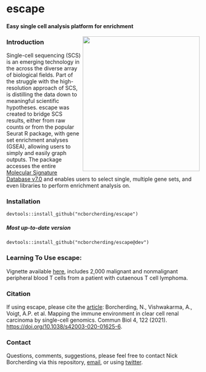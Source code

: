 # escape
#### Easy single cell analysis platform for enrichment

<img align="right" src="https://github.com/ncborcherding/escape/blob/main/www/escape_hex.png" width="305" height="352">

### Introduction
Single-cell sequencing (SCS) is an emerging technology in the across the diverse array of biological fields. Part of the struggle with the high-resolution approach of SCS, is distilling the data down to meaningful scientific hypotheses. escape was created to bridge SCS results, either from raw counts or from the popular Seurat R package, with gene set enrichment analyses (GSEA), allowing users to simply and easily graph outputs. The package accesses the entire [Molecular Signature Database v7.0](https://www.gsea-msigdb.org/gsea/msigdb/search.jsp) and enables users to select single, multiple gene sets, and even libraries to perform enrichment analysis on. 

### Installation

```devtools::install_github("ncborcherding/escape")```

##### Most up-to-date version

```devtools::install_github("ncborcherding/escape@dev")```

### Learning To Use escape:

Vignette available [here](https://ncborcherding.github.io/vignettes/escape_vignette.html), includes 2,000 malignant and nonmalignant peripheral blood T cells from a patient with cutaenous T cell lymphoma.

### Citation 
If using escape, please cite the [article](https://www.nature.com/articles/s42003-020-01625-6): Borcherding, N., Vishwakarma, A., Voigt, A.P. et al. Mapping the immune environment in clear cell renal carcinoma by single-cell genomics. Commun Biol 4, 122 (2021). https://doi.org/10.1038/s42003-020-01625-6. 

### Contact
Questions, comments, suggestions, please feel free to contact Nick Borcherding via this repository, [email](mailto:ncborch@gmail.com), or using [twitter](https://twitter.com/theHumanBorch). 
